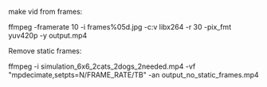 make vid from frames: 

ffmpeg -framerate 10 -i frames%05d.jpg -c:v libx264 -r 30 -pix_fmt yuv420p -y output.mp4

Remove static frames: 

ffmpeg -i simulation_6x6_2cats_2dogs_2needed.mp4 -vf "mpdecimate,setpts=N/FRAME_RATE/TB" -an output_no_static_frames.mp4
